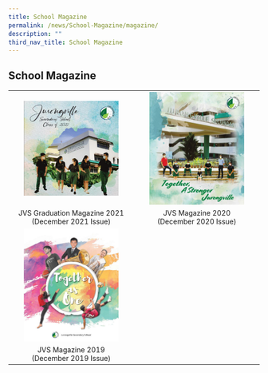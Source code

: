 ```yaml
---
title: School Magazine
permalink: /news/School-Magazine/magazine/
description: ""
third_nav_title: School Magazine
---
```

## School Magazine

<table width="100%">
  <tbody>
    <tr>
      <td align="center"><a href="/news/School-Magazine/2021/"><img style="width:80%" src="/images/01.jpg"></a></td>
      <td align="center"><a href="/news/School-Magazine/2020/"><img style="width:80%" src="/images/2020 JVS School Magazine_Page_001.jpg"></a></td>
    </tr>
    <tr>
      <td align="center">JVS Graduation Magazine 2021<br>(December 2021 Issue)</td>
      <td align="center">JVS Magazine 2020<br>(December 2020 Issue)</td>
    </tr>
    <tr>
      <td align="center"><a href="/news/School-Magazine/2019/"><img style="width:80%" src="/images/2019 JVS Magazine P001.jpg"></a></td>
      <td></td>
    </tr>
    <tr>
      <td align="center">JVS Magazine 2019<br>(December 2019 Issue)</td>
      <td></td>
    </tr>
  </tbody>
</table>
  
